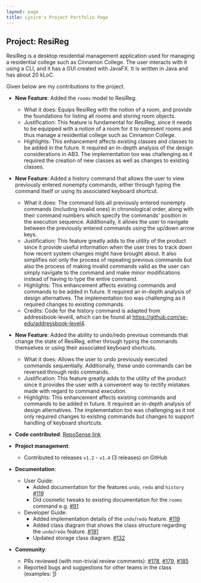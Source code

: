 ```yaml
---
layout: page
title: Lysire's Project Portfolio Page
---
```


## Project: ResiReg

ResiReg is a desktop residential management application used for managing a residential college such as Cinnamon College. 
The user interacts with it using a CLI, and it has a GUI created with JavaFX. It is written in Java and has about 20 kLoC.

Given below are my contributions to the project.

* **New Feature**: Added the `rooms` model to ResiReg.
  * What it does: Equips ResiReg with the notion of a room, and provide the foundations for
    listing all rooms and storing room objects.  
  * Justification: This feature is fundamental for ResiReg, since it needs to be equipped with a notion of a room for it to
    represent rooms and thus manage a residential college such as Cinnamon College.
  * Highlights: This enhancement affects existing classes and classes to be added in the future. It required an in-depth analysis of
    the design considerations in AB3. The implementation too was challenging as it required the creation of new classes as well as changes
    to existing classes.

* **New Feature**: Added a history command that allows the user to view previously entered nonempty
    commands, either through typing the command itself or using its associated keyboard shortcut.
  * What it does: The command lists all previously entered nonempty commands (including invalid ones) in chronological order, along with their
    command numbers which specify the commands' position in the execution sequence. Additionally, it allows the user to
    navigate between the previously entered commands using the up/down arrow keys.
  * Justification: This feature greatly adds to the utility of the product since it provide useful information when the user
    tries to track down how recent system changes might have brought about. It also simplifies not only the process of repeating previous commands 
    but also the process of making invalid commands valid as the user can simply navigate to the command and make minor modifications
    instead of having to type the entire command.
  * Highlights: This enhancement affects existing commands and commands to be added in future. It required an in-depth analysis of design alternatives. The implementation too was challenging as it 
    required changes to existing commands.
  * Credits: Code for the history command is adapted from addressbook-level4, which can be found at 
    https://github.com/se-edu/addressbook-level4. 
      
* **New Feature**: Added the ability to undo/redo previous commands that change the state of ResiReg, either through
    typing the commands themselves or using their associated keyboard shortcuts.
  * What it does: Allows the user to undo previously executed commands sequentially. Additionally, these undo commands can be reversed through redo commands.
  * Justification: This feature greatly adds to the utility of the product since 
    it provides the user with a convenient way to rectify mistakes made with regard to command execution.
  * Highlights: This enhancement affects existing commands and commands to be added in future. It required an in-depth analysis of design alternatives. The implementation too was challenging as it 
    not only required changes to existing commands but changes to support handling of keyboard shortcuts.

* **Code contributed**: [RepoSense link](https://nus-cs2103-ay2021s1.github.io/tp-dashboard/#search=lysire&sort=groupTitle&sortWithin=title&since=2020-08-14&timeframe=commit&mergegroup=&groupSelect=groupByRepos&breakdown=false&tabOpen=true&tabType=zoom&zA=Lysire&zR=AY2021S1-CS2103-T16-3%2Ftp%5Bmaster%5D&zACS=370.3076923076923&zS=2020-08-14&zFS=lysire&zU=2020-11-06&zMG=false&zFTF=commit&zFGS=groupByRepos&zFR=false)

* **Project management**:
  * Contributed to releases `v1.2` - `v1.4` (3 releases) on GitHub

* **Documentation**:
  * User Guide:
    * Added documentation for the features `undo`, `redo` and `history` [\#119](https://github.com/AY2021S1-CS2103-T16-3/tp/pull/119)
    * Did cosmetic tweaks to existing documentation for the `rooms` command e.g. [\#91](https://github.com/AY2021S1-CS2103-T16-3/tp/pull/91)
  * Developer Guide:
    * Added implementation details of the `undo`/`redo` feature. [\#119](https://github.com/AY2021S1-CS2103-T16-3/tp/pull/119)
    * Added class diagram that shows the class structure regarding the `undo`/`redo` feature. [\#181](https://github.com/AY2021S1-CS2103-T16-3/tp/pull/181)
    * Updated storage class diagram. [\#132](https://github.com/AY2021S1-CS2103-T16-3/tp/pull/132)

* **Community**:
  * PRs reviewed (with non-trivial review comments): [\#178](https://github.com/AY2021S1-CS2103-T16-3/tp/pull/178), 
  [\#179](https://github.com/AY2021S1-CS2103-T16-3/tp/pull/179), 
  [\#185](https://github.com/AY2021S1-CS2103-T16-3/tp/pull/185)
  * Reported bugs and suggestions for other teams in the class (examples: [1]())

